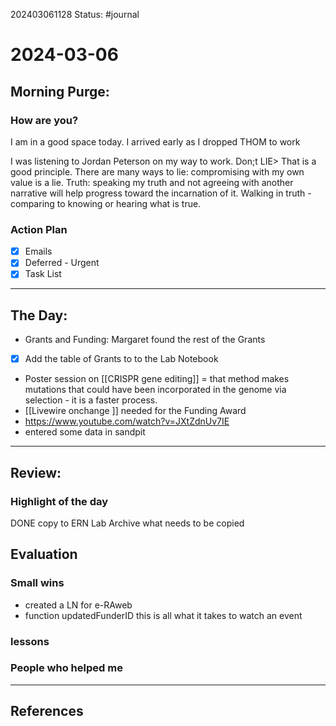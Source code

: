 202403061128
Status: #journal

# 2024-03-06


## Morning Purge: 

### How are you?

I am in a good space today. I arrived early as I dropped THOM to work 

I was listening to Jordan Peterson on my way to work. Don;t LIE> That is a good principle. 
There are many ways to lie: compromising with my own value is a lie. Truth: speaking my truth and not agreeing with another narrative will help progress toward the incarnation of  it. Walking in truth - comparing to knowing or hearing what is true. 
### Action Plan
- [x] Emails
- [x] Deferred - Urgent
- [x] Task List
--- 
## The Day: 

- Grants and Funding:  Margaret found the rest of the Grants
- [x] Add the table of Grants to to the Lab Notebook 
- Poster session on [[CRISPR gene editing]] = that method makes mutations that could have been incorporated in the genome via selection - it is a faster process. 
- [[Livewire onchange ]] needed for the Funding Award 
- https://www.youtube.com/watch?v=JXtZdnUv7IE 
- entered some data in sandpit
---
## Review: 
### Highlight of the day  
DONE copy to ERN Lab Archive what needs to be copied

  
## Evaluation  

### Small wins  
  - created a LN for e-RAweb
  - function updatedFunderID this is all what it takes to watch an event 
### lessons

### People who helped me


---
## References
	